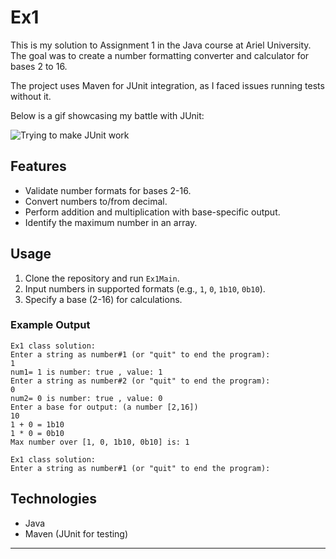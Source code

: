 # Ex1

This is my solution to Assignment 1 in the Java course at Ariel University. The goal was to create a number formatting converter and calculator for bases 2 to 16.

The project uses Maven for JUnit integration, as I faced issues running tests without it.

Below is a gif showcasing my battle with JUnit:

![Trying to make JUnit work](https://media3.giphy.com/media/v1.Y2lkPTc5MGI3NjExa3IyMmlsd2xiZmxkODdlY25ubjRyMHVuZ2VjMTVhMWR4N2NyZnlxayZlcD12MV9pbnRlcm5hbF9naWZfYnlfaWQmY3Q9Zw/SfYTJuxdAbsVW/200.webp)

## Features

- Validate number formats for bases 2-16.
- Convert numbers to/from decimal.
- Perform addition and multiplication with base-specific output.
- Identify the maximum number in an array.

## Usage

1. Clone the repository and run `Ex1Main`.
2. Input numbers in supported formats (e.g., `1`, `0`, `1b10`, `0b10`).
3. Specify a base (2-16) for calculations.

### Example Output

```plaintext
Ex1 class solution:
Enter a string as number#1 (or "quit" to end the program): 
1
num1= 1 is number: true , value: 1
Enter a string as number#2 (or "quit" to end the program): 
0
num2= 0 is number: true , value: 0
Enter a base for output: (a number [2,16])
10
1 + 0 = 1b10
1 * 0 = 0b10
Max number over [1, 0, 1b10, 0b10] is: 1

Ex1 class solution:
Enter a string as number#1 (or "quit" to end the program): 
```

## Technologies

- Java
- Maven (JUnit for testing)

---